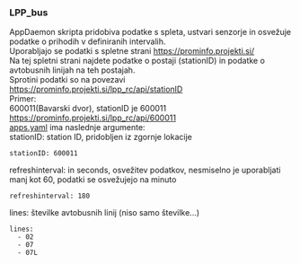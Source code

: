 ### LPP_bus

AppDaemon skripta pridobiva podatke s spleta, ustvari senzorje in osvežuje podatke o prihodih 
v definiranih intervalih.\
Uporabljajo se podatki s spletne strani https://prominfo.projekti.si/ \
Na tej spletni strani najdete podatke o postaji (stationID) in podatke o avtobusnih linijah na teh postajah.\
Sprotini podatki so na povezavi https://prominfo.projekti.si/lpp_rc/api/stationID \
Primer: \
600011(Bavarski dvor), stationID je 600011\
https://prominfo.projekti.si/lpp_rc/api/600011 \
[apps.yaml](apps.yaml) ima naslednje argumente: \
stationID: station ID, pridobljen iz zgornje lokacije
```
stationID: 600011
```
refreshinterval: in seconds, osvežitev podatkov, nesmiselno je uporabljati manj kot 60, podatki se osvežujejo na minuto
```
refreshinterval: 180 
```
lines:  številke avtobusnih linij (niso samo številke...) 
```
lines:
  - 02
  - 07
  - 07L
```
